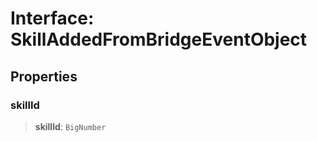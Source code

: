 # Interface: SkillAddedFromBridgeEventObject

## Properties

### skillId

> **skillId**: `BigNumber`
